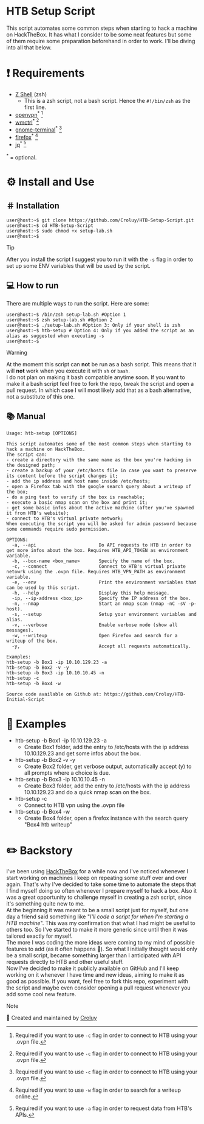 # HTB Setup Script
This script automates some common steps when starting to hack a machine on HackTheBox. It has what I consider to be some neat features but some of them require some preparation beforehand in order to work. I'll be diving into all that below.

# ❗️ Requirements
- [Z Shell](https://gist.github.com/derhuerst/12a1558a4b408b3b2b6e#file-intro-md) (zsh)
  - This is a zsh script, not a bash script. Hence the `#!/bin/zsh` as the first line.
- [openvpn](https://www.ovpn.com/en/guides/debian)<sup>*</sup> [^1]
- [wmctrl](https://github.com/saravanabalagi/wmctrl)<sup>*</sup> [^1]
- [gnome-terminal](https://gitlab.gnome.org/GNOME/gnome-terminal)<sup>*</sup> [^1]
- [firefox](https://www.geeksforgeeks.org/how-to-launch-firefox-from-linux-terminal/)<sup>*</sup> [^2]
- [jq](https://jqlang.github.io/jq/download/)<sup>*</sup> [^3]

<sup>*</sup> = optional.
[^1]: Required if you want to use `-c` flag in order to connect to HTB using your .ovpn file.
[^2]: Required if you want to use `-w` flag in order to search for a writeup online.
[^3]: Required if you want to use `-a` flag in order to request data from HTB's APIs.

# ⚙️ Install and Use
## ＃ Installation
```shell
user@host:~$ git clone https://github.com/Croluy/HTB-Setup-Script.git
user@host:~$ cd HTB-Setup-Script
user@host:~$ sudo chmod +x setup-lab.sh
user@host:~$ 
```
> [!TIP]
> After you install the script I suggest you to run it with the `-s` flag in order to set up some ENV variables that will be used by the script.
## 💻 How to run
There are multiple ways to run the script. Here are some:
```shell
user@host:~$ /bin/zsh setup-lab.sh #Option 1
user@host:~$ zsh setup-lab.sh #Option 2
user@host:~$ ./setup-lab.sh #Option 3: Only if your shell is zsh
user@host:~$ htb-setup # Option 4: Only if you added the script as an alias as suggested when executing -s
user@host:~$
```
> [!WARNING]
> At the moment this script can **not** be run as a bash script. This means that it will **not** work when you execute it with `sh` or `bash`.<br>
> I do not plan on making it bash compatible anytime soon. If you want to make it a bash script feel free to fork the repo, tweak the script and open a pull request.
> In which case I will most likely add that as a bash alternative, not a substitute of this one.

## 📚 Manual
```console
Usage: htb-setup [OPTIONS]

This script automates some of the most common steps when starting to hack a machine on HackTheBox.
The script can:
- create a directory with the same name as the box you're hacking in the designed path;
- create a backup of your /etc/hosts file in case you want to preserve its content before the script changes it;
- add the ip address and host name inside /etc/hosts;
- open a Firefox tab with the google search query about a writeup of the box;
- do a ping test to verify if the box is reachable;
- execute a basic nmap scan on the box and print it;
- get some basic infos about the active machine (after you've spawned it from HTB's website);
- connect to HTB's virtual private network;
When executing the script you will be asked for admin password because some commands require sudo permission.

OPTIONS:
  -a, --api                       Do API requests to HTB in order to get more infos about the box. Requires HTB_API_TOKEN as environment variable.
  -b, --box-name <box_name>       Specify the name of the box.
  -c, --connect                   Connect to HTB's virtual private netowrk using the .ovpn file. Requires HTB_VPN_PATH as environment variable.
  -e, --env                       Print the environment variables that can be used by this script.
  -h, --help                      Display this help message.
  -ip, --ip-address <box_ip>      Specify the IP address of the box.
  -n, --nmap                      Start an nmap scan (nmap -nC -sV -p- host).
  -s, --setup                     Setup your environment variables and alias.
  -v, --verbose                   Enable verbose mode (show all messages).
  -w, --writeup                   Open Firefox and search for a writeup of the box.
  -y,                             Accept all requests automatically.

Examples:
htb-setup -b Box1 -ip 10.10.129.23 -a
htb-setup -b Box2 -v -y                                                                                                                             
htb-setup -b Box3 -ip 10.10.10.45 -n
htb-setup -c
htb-setup -b Box4 -w

Source code available on Github at: https://github.com/Croluy/HTB-Initial-Script
```

# 📄 Examples
- htb-setup -b Box1 -ip 10.10.129.23 -a
  - Create Box1 folder, add the entry to /etc/hosts with the ip address 10.10.129.23 and get some infos about the box.
- htb-setup -b Box2 -v -y
  - Create Box2 folder, get verbose output, automatically accept (y) to all prompts where a choice is due.
- htb-setup -b Box3 -ip 10.10.10.45 -n
  - Create Box3 folder, add the entry to /etc/hosts with the ip address 10.10.129.23 and do a quick nmap scan on the box.
- htb-setup -c
  - Connect to HTB vpn using the .ovpn file
- htb-setup -b Box4 -w
  - Create Box4 folder, open a firefox instance with the search query "Box4 htb writeup"

# ✏️ Backstory
I've been using [HackTheBox](https://app.hackthebox.com) for a while now and I've noticed whenever I start working on machines I keep on repeating some stuff over and over again. That's why I've decided to take some time to automate the steps that I find myself doing so often whenever I prepare myself to hack a box. Also it was a great opportunity to challenge myself in creating a zsh script, since it's something quite new to me.<br>
At the beginning it was meant to be a small script just for myself, but one day a friend said something like "_I'll code a script for when I'm starting a HTB machine_". This was my confirmation that what I had might be useful to others too. So I've started to make it more generic since until then it was tailored exactly for myself.<br>
The more I was coding the more ideas were coming to my mind of possible features to add (as it often happens 👀). So what I initially thought would only be a small script, became something larger than I anticipated with API requests directly to HTB and other useful stuff.<br>
Now I've decided to make it publicly available on GitHub and I'll keep working on it whenever I have time and new ideas, aiming to make it as good as possible. If you want, feel free to fork this repo, experiment with the script and maybe even consider opening a pull request whenever you add some cool new feature.

> [!NOTE]
> 🌟 Created and maintained by [Croluy](https://github.com/Croluy)
